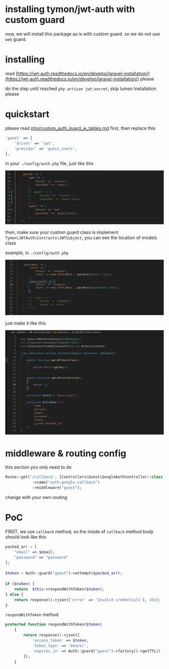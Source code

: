 # installing tymon/jwt-auth with custom guard

now, we will install this package as is with custom guard. so we do not use `web` guard.

# installing

read [https://jwt-auth.readthedocs.io/en/develop/laravel-installation/](https://jwt-auth.readthedocs.io/en/develop/laravel-installation/) please

do the step until reached `php artisan jwt:secret`, skip lumen Installation please

# quickstart 
please read [php/custom_auth_guard_w_tables.md](/php/custom_auth_guard_w_tables.md) first, then replace this

```php
'guest' => [
    'driver' => 'jwt',
    'provider' => 'guest_users',
],
```

in your `./config/auth.php` file, just like this

![image](../_images/054150e05a7b1c8c584febefb9460cd7ae34110ff589e5c8cac4c20e89f137da080cb3fe84711c582f0f04f39d99e3a0caaf7d5c95f96858e2afdc0f.png)

then, make sure your custom guard class is implement `Tymon\JWTAuth\Contracts\JWTSubject`, you can see the location of models class

example, in `./config/auth.php`

![image](../_images/ae5832b0d60ad775cb9f2abfd1f69d844be87529528c2a9c1895f11c10ec88d26d15e2c2ad8e6295c020333d0f9f8a2fc800018d94171df3564f0097.png)

just make it like this

![image](../_images/ae3db2de9d514e1eb4c3ca63b13344280f8133638bb908d07ab1622b6073fcc57336f374fcfadf7d0da5e3bfe65f38fb255e16abece6ad2bd2c05c4c.png)

# middleware & routing config

this section you only need to do 

```php
Route::get('/callback', [Controllers\Guest\GoogleAuthController::class, 'callback'])
            ->name("auth.google.callback")
            ->middleware("guest");
```

change with your own routing

# PoC
FIRST, we use `callback` method, so the inside of `callback` method body should look like this

```php
packed_arr = [
    "email" => $email,
    "password" => "password"
];

$token = Auth::guard("guest")->attempt($packed_arr);

if ($token) {
    return  $this->respondWithToken($token);
} else {
    return response()->json(['error' => 'Invalid credentials'], 401);
}
```

`respondWithToken` method

```php
protected function respondWithToken($token)
    {
        return response()->json([
            'access_token' => $token,
            'token_type' => 'bearer',
            'expires_in' => Auth::guard("guest")->factory()->getTTL() * 60
        ]);
    }
```